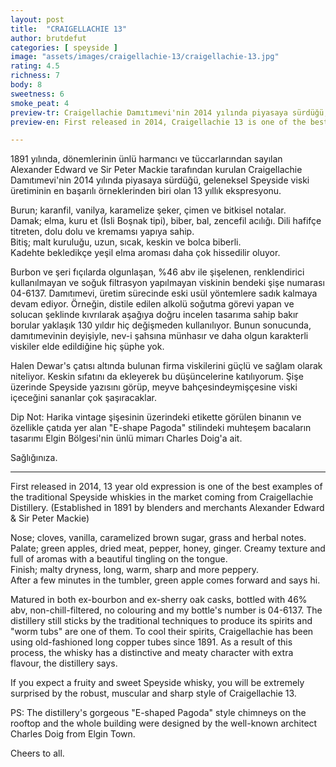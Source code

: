 ```yaml
---
layout: post
title:  "CRAIGELLACHIE 13"
author: brutdefut
categories: [ speyside ]
image: "assets/images/craigellachie-13/craigellachie-13.jpg"
rating: 4.5
richness: 7
body: 8
sweetness: 6
smoke_peat: 4
preview-tr: Craigellachie Damıtımevi'nin 2014 yılında piyasaya sürdüğü, geleneksel Speyside viski üretiminin en başarılı örneklerinden biri. 
preview-en: First released in 2014, Craigellachie 13 is one of the best examples of the traditional Speyside whiskies.

---
```


1891 yılında, dönemlerinin ünlü harmancı ve tüccarlarından sayılan Alexander Edward ve Sir Peter Mackie tarafından kurulan Craigellachie Damıtımevi'nin 2014 yılında piyasaya sürdüğü, geleneksel Speyside viski üretiminin en başarılı örneklerinden biri olan 13 yıllık ekspresyonu. 

Burun; karanfil, vanilya, karamelize şeker, çimen ve bitkisel notalar.  
Damak; elma, kuru et (İsli Boşnak tipi), biber, bal, zencefil acılığı. Dili hafifçe titreten, dolu dolu ve kremamsı yapıya sahip.  
Bitiş; malt kuruluğu, uzun, sıcak, keskin ve bolca biberli.  
Kadehte bekledikçe yeşil elma aroması daha çok hissedilir oluyor. 

Burbon ve şeri fıçılarda olgunlaşan, %46 abv ile şişelenen, renklendirici kullanılmayan ve soğuk filtrasyon yapılmayan viskinin bendeki şişe numarası 04-6137.
Damıtımevi, üretim sürecinde eski usül yöntemlere sadık kalmaya devam ediyor. Örneğin, distile edilen alkolü soğutma görevi yapan ve solucan şeklinde kıvrılarak aşağıya doğru incelen tasarıma sahip bakır borular yaklaşık 130 yıldır hiç değişmeden kullanılıyor. Bunun sonucunda, damıtımevinin deyişiyle, nev-i şahsına münhasır ve daha olgun karakterli viskiler elde edildiğine hiç şüphe yok. 

Halen Dewar's çatısı altında bulunan firma viskilerini güçlü ve sağlam olarak niteliyor. Keskin sıfatını da ekleyerek bu düşüncelerine katılıyorum. Şişe üzerinde Speyside yazısını görüp, meyve bahçesindeymişçesine viski içeceğini sananlar çok şaşıracaklar.

Dip Not: Harika vintage şişesinin üzerindeki etikette görülen binanın ve özellikle çatıda yer alan "E-shape Pagoda" stilindeki muhteşem bacaların tasarımı Elgin Bölgesi'nin ünlü mimarı Charles Doig'a ait. 

Sağlığınıza.   
 
-----------------------------------------------

<p id="english"></p>

First released in 2014, 13 year old expression is one of the best examples of the traditional Speyside whiskies in the market coming from Craigellachie Distillery. (Established in 1891 by blenders and merchants Alexander Edward & Sir Peter Mackie) 

Nose; cloves, vanilla, caramelized brown sugar, grass and herbal notes.  
Palate; green apples, dried meat, pepper, honey, ginger. Creamy texture and full of aromas with a beautiful tingling on the tongue.  
Finish; malty dryness, long, warm, sharp and more peppery.  
After a few minutes in the tumbler, green apple comes forward and says hi. 

Matured in both ex-bourbon and ex-sherry oak casks, bottled with 46% abv, non-chill-filtered, no colouring and my bottle's number is 04-6137. 
The distillery still sticks by the traditional techniques to produce its spirits and "worm tubs" are one of them. To cool their spirits, Craigellachie has been using old-fashioned long copper tubes since 1891. As a result of this process, the whisky has a distinctive and meaty character with extra flavour, the distillery says. 

If you expect a fruity and sweet Speyside whisky, you will be extremely surprised by the robust, muscular and sharp style of Craigellachie 13. 

PS: The distillery's gorgeous "E-shaped Pagoda" style chimneys on the rooftop and the whole building were designed by the well-known architect Charles Doig from Elgin Town. 

Cheers to all. 
